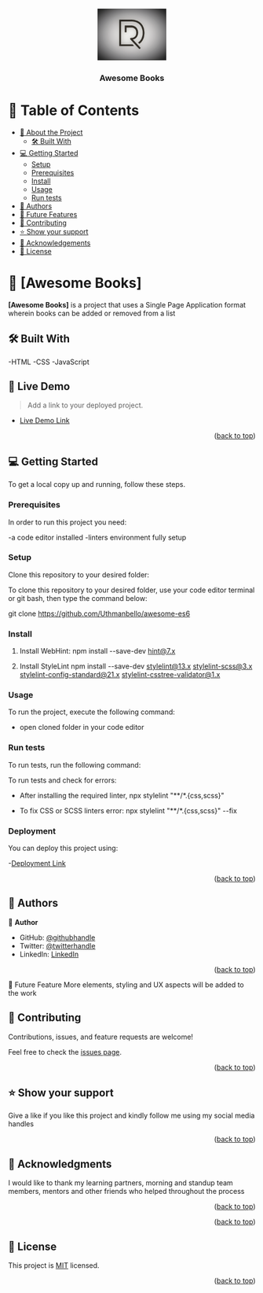<a name="readme-top"></a>

<div align="center">

  <img src="img/logo-2.png" alt="logo" width="140"  height="auto" />
  <br/>

  <h3><b>Awesome Books</b></h3>

</div>

<!-- TABLE OF CONTENTS -->

# 📗 Table of Contents

- [📖 About the Project](#about-project)
  - [🛠 Built With](#built-with)
- [💻 Getting Started](#getting-started)
  - [Setup](#setup)
  - [Prerequisites](#prerequisites)
  - [Install](#install)
  - [Usage](#usage)
  - [Run tests](#run-tests)
- [👥 Authors](#authors)
- [🔭 Future Features](#future-features)
- [🤝 Contributing](#contributing)
- [⭐️ Show your support](#support)
- [🙏 Acknowledgements](#acknowledgements)
- [📝 License](#license)

<!-- PROJECT DESCRIPTION -->

# 📖 [Awesome Books] <a name="about-project"></a>

**[Awesome Books]** is a project that uses a Single Page Application format wherein books can be added or removed from a list

## 🛠 Built With <a name="built-with"></a>
-HTML
-CSS
-JavaScript

## 🚀 Live Demo <a name="live-demo"></a>

> Add a link to your deployed project.

- [Live Demo Link](https://uthmanbello.github.io/awesome-es6/)

<p align="right">(<a href="#readme-top">back to top</a>)</p>

## 💻 Getting Started <a name="getting-started"></a>

To get a local copy up and running, follow these steps.

### Prerequisites

In order to run this project you need:

-a code editor installed
-linters environment fully setup
### Setup

Clone this repository to your desired folder:

To clone this repository to your desired folder, use your code editor terminal or git bash, then type the command below:

git clone https://github.com/Uthmanbello/awesome-es6

### Install

1. Install WebHint:
npm install --save-dev hint@7.x

2. Install StyleLint
npm install --save-dev stylelint@13.x stylelint-scss@3.x stylelint-config-standard@21.x stylelint-csstree-validator@1.x

### Usage

To run the project, execute the following command:

- open cloned folder in your code editor

### Run tests

To run tests, run the following command:

To run tests and check for errors:
- After installing the required linter,
npx stylelint "**/*.{css,scss}"

- To fix CSS or SCSS linters error:
npx stylelint "**/*.{css,scss}" --fix

### Deployment

You can deploy this project using:

-[Deployment Link](hhttps://uthmanbello.github.io/awesome-es6/)

<p align="right">(<a href="#readme-top">back to top</a>)</p>

## 👥 Authors <a name="authors"></a>

👤 **Author**

- GitHub: [@githubhandle](https://github.com/Uthmanbello)
- Twitter: [@twitterhandle](https://twitter.com/UthmanDeRoyale)
- LinkedIn: [LinkedIn](linkedin.com/in/uthman-igein-bello-imoukhuede)

<p align="right">(<a href="#readme-top">back to top</a>)</p>

🔭 Future Feature
More elements, styling and UX aspects will be added to the work

## 🤝 Contributing <a name="contributing"></a>

Contributions, issues, and feature requests are welcome!

Feel free to check the [issues page](../../issues/).

<p align="right">(<a href="#readme-top">back to top</a>)</p>

<!-- SUPPORT -->

## ⭐️ Show your support <a name="support"></a>

Give a like if you like this project and kindly follow me using my social media handles

<p align="right">(<a href="#readme-top">back to top</a>)</p>

## 🙏 Acknowledgments <a name="acknowledgements"></a>

I would like to thank my learning partners, morning and standup team members, mentors and other friends who helped throughout the process

<p align="right">(<a href="#readme-top">back to top</a>)</p>


<p align="right">(<a href="#readme-top">back to top</a>)</p>

<!-- LICENSE -->

## 📝 License <a name="license"></a>

This project is [MIT](./LICENSE) licensed.

<p align="right">(<a href="#readme-top">back to top</a>)</p>

